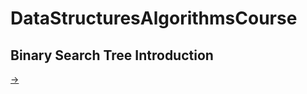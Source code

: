 # DataStructuresAlgorithmsCourse

## Binary Search Tree Introduction
<a href = "https://github.com/TatevKaren/DataStructuresAlgorithmsCourse/tree/main/Binary%20Tree:%20Introduction"> -> <a>
## 
